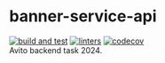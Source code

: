 # banner-service-api
[![build and test](https://github.com/nikitads9/banner-service-api/actions/workflows/build.yml/badge.svg)](https://github.com/nikitads9/banner-service-api/actions/workflows/build.yml)
[![linters](https://github.com/nikitads9/banner-service-api/actions/workflows/linter.yml/badge.svg)](https://github.com/nikitads9/banner-service-api/actions/workflows/linter.yml)
[![codecov](https://codecov.io/gh/nikitads9/banner-service-api/graph/badge.svg?token=FGLI9UL7CS)](https://codecov.io/gh/nikitads9/banner-service-api) <br />
Avito backend task 2024.
